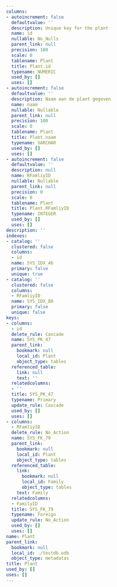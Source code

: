 ```yaml
---
columns:
- autoincrement: false
  defaultvalue: ''
  description: Unique key for the plant
  name: id
  nullable: No_Nulls
  parent_link: null
  precision: 100
  scale: 0
  tablename: Plant
  title: Plant.id
  typename: NUMERIC
  used_by: []
  uses: []
- autoincrement: false
  defaultvalue: ''
  description: Naam aan de plant gegeven
  name: naam
  nullable: Nullable
  parent_link: null
  precision: 100
  scale: 0
  tablename: Plant
  title: Plant.naam
  typename: VARCHAR
  used_by: []
  uses: []
- autoincrement: false
  defaultvalue: ''
  description: null
  name: RFamliyID
  nullable: Nullable
  parent_link: null
  precision: 0
  scale: 0
  tablename: Plant
  title: Plant.RFamliyID
  typename: INTEGER
  used_by: []
  uses: []
description: ''
indexes:
- catalog: ''
  clustered: false
  columns:
  - id
  name: SYS_IDX_46
  primary: false
  unique: true
- catalog: ''
  clustered: false
  columns:
  - RFamliyID
  name: SYS_IDX_80
  primary: false
  unique: false
keys:
- columns:
  - id
  delete_rule: Cascade
  name: SYS_PK_47
  parent_link:
    bookmark: null
    local_id: Plant
    object_type: tables
  referenced_table:
    link: null
    text: ''
  relatedcolumns:
  - ''
  title: SYS_PK_47
  typename: Primary
  update_rule: Cascade
  used_by: []
  uses: []
- columns:
  - RFamliyID
  delete_rule: No_Action
  name: SYS_FK_79
  parent_link:
    bookmark: null
    local_id: Plant
    object_type: tables
  referenced_table:
    link:
      bookmark: null
      local_id: Family
      object_type: tables
    text: Family
  relatedcolumns:
  - FamilyID
  title: SYS_FK_79
  typename: Foreign
  update_rule: No_Action
  used_by: []
  uses: []
name: Plant
parent_link:
  bookmark: null
  local_id: ./testdb.odb
  object_type: metadatas
title: Plant
used_by: []
uses: []
---
```

